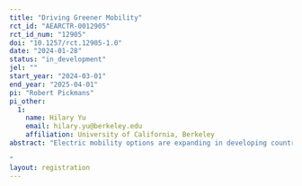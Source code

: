 ```yaml
---
title: "Driving Greener Mobility"
rct_id: "AEARCTR-0012905"
rct_id_num: "12905"
doi: "10.1257/rct.12905-1.0"
date: "2024-01-28"
status: "in_development"
jel: ""
start_year: "2024-03-01"
end_year: "2025-04-01"
pi: "Robert Pickmans"
pi_other:
  1:
    name: Hilary Yu
    email: hilary.yu@berkeley.edu
    affiliation: University of California, Berkeley
abstract: "Electric mobility options are expanding in developing countries, particularly so in Sub-Saharan Africa. E-moto (electric motorcycle) taxi drivers who rely on charging technology for refuelling must charge at stations that are spread out across locations, where the supply for charging may differ by station, and where drivers may have preferences over where to refuel and how long their e-motos may last on the road. In this project we examine the use of incentives to encourage e-moto taxi drivers to drive and refuel differently. We examine differences in driving behavior in the context of driver welfare and for the electric mobility network more comprehensively.
"
layout: registration
---
```


